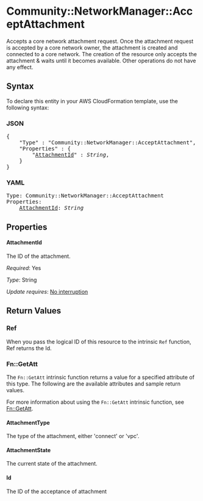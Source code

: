 # Community::NetworkManager::AcceptAttachment

Accepts a core network attachment request. Once the attachment request is accepted by a core network owner, the attachment is created and connected to a core network. The creation of the resource only accepts the attachment & waits until it becomes available. Other operations do not have any effect.

## Syntax

To declare this entity in your AWS CloudFormation template, use the following syntax:

### JSON

<pre>
{
    "Type" : "Community::NetworkManager::AcceptAttachment",
    "Properties" : {
        "<a href="#attachmentid" title="AttachmentId">AttachmentId</a>" : <i>String</i>,
    }
}
</pre>

### YAML

<pre>
Type: Community::NetworkManager::AcceptAttachment
Properties:
    <a href="#attachmentid" title="AttachmentId">AttachmentId</a>: <i>String</i>
</pre>

## Properties

#### AttachmentId

The ID of the attachment.

_Required_: Yes

_Type_: String

_Update requires_: [No interruption](https://docs.aws.amazon.com/AWSCloudFormation/latest/UserGuide/using-cfn-updating-stacks-update-behaviors.html#update-no-interrupt)

## Return Values

### Ref

When you pass the logical ID of this resource to the intrinsic `Ref` function, Ref returns the Id.

### Fn::GetAtt

The `Fn::GetAtt` intrinsic function returns a value for a specified attribute of this type. The following are the available attributes and sample return values.

For more information about using the `Fn::GetAtt` intrinsic function, see [Fn::GetAtt](https://docs.aws.amazon.com/AWSCloudFormation/latest/UserGuide/intrinsic-function-reference-getatt.html).

#### AttachmentType

The type of the attachment, either 'connect' or 'vpc'.

#### AttachmentState

The current state of the attachment.

#### Id

The ID of the acceptance of attachment

